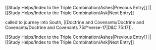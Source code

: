 [[Study Helps/Index to the Triple Combination/Ashes|Previous Entry]]  ||  [[Study Helps/Index to the Triple Combination/Ask|Next Entry]]

 called to journey into South, [[Doctrine and Covenants/Doctrine and Covenants/Doctrine and Covenants 75#^verse-17|D&C 75:17]].

[[Study Helps/Index to the Triple Combination/Ashes|Previous Entry]]  ||  [[Study Helps/Index to the Triple Combination/Ask|Next Entry]]